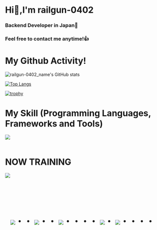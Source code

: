 # Hi👋,I'm railgun-0402
### Backend Developer in Japan👋
### Feel free to contact me anytime!👍
# My Github Activity!
![railgun-0402_name's GitHub stats](https://github-readme-stats.vercel.app/api?username=railgun-0402&show_icons=true&theme=vue-dark)

[![Top Langs](https://github-readme-stats.vercel.app/api/top-langs/?username=railgun-0402&layout=compact&theme=vue-dark)](https://github.com/anuraghazra/github-readme-stats)

[![trophy](https://github-profile-trophy.vercel.app/?username=railgun-0402&theme=discord)](https://github.com/ryo-ma/github-profile-trophy)

# My Skill (Programming Languages, Frameworks and Tools)

<img src="https://skillicons.dev/icons?i=typescript,firebase,react,vue,next,mysql,github,vscode,docker,java,ruby,laravel,swift,kotlin,flutter,php,jquery,aws,vite" /> <br /><br />
  
# NOW TRAINING

<img src="https://skillicons.dev/icons?i=react,next,typescript,mysql,laravel,docker,vscode,github" /> <br /><br />


<!-- --------------------------------- :) ---------------------------------- -->

<br><br><br>

<div align="center">
    <h1>
        <img src="https://user-images.githubusercontent.com/44926913/175852850-3fb6c715-1856-41ff-8c1f-94ce3b03b458.gif">・・
        <img src="https://user-images.githubusercontent.com/44926913/175853109-f8850656-6704-4a8a-bee6-9aca154d929b.gif">・・
        <img src="https://user-images.githubusercontent.com/44926913/175853154-5449d974-975e-44a6-ab84-a86031265e40.gif">・・・・
        <img src="https://user-images.githubusercontent.com/44926913/175853109-f8850656-6704-4a8a-bee6-9aca154d929b.gif">・
        <img src="https://user-images.githubusercontent.com/44926913/175853154-5449d974-975e-44a6-ab84-a86031265e40.gif">・・・・
    </h1>
  </div>
<br><br><br>
